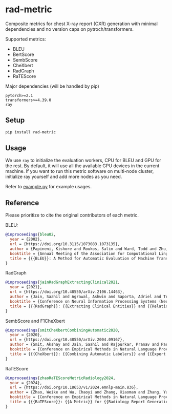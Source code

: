 # rad-metric

Composite metrics for chest X-ray report (CXR) generation with minimal dependencies and no version caps on pytroch/transformers.

Supported metrics:
- BLEU
- BertScore
- SembScore
- CheXbert
- RadGraph
- RaTEScore

Major dependencies (will be handled by pip)
```
pytorch>=2.1
transformers>=4.39.0
ray
```

## Setup

```bash
pip install rad-metric
```

## Usage

We use `ray` to initialize the evaluation workers, CPU for BLEU and GPU for the rest.
By default, it will use all the available GPU devices in the current machine.
If you want to run this metric software on multi-node cluster, initialize ray yourself and
add more nodes as you need.

Refer to [example.py](/example.py) for example usages.


## Reference

Please prioritize to cite the original contributors of each metric.

BLEU:
```bibtex
@inproceedings{bleu02,
  year = {2002},
  url = {https://doi.org/10.3115/1073083.1073135},
  author = {Papineni, Kishore and Roukos, Salim and Ward, Todd and Zhu, Wei-Jing},
  booktitle = {Annual Meeting of the Association for Computational Linguistics (ACL)},
  title = {{{BLEU}}: A Method for Automatic Evaluation of Machine Translation}
}
```

RadGraph
```bibtex
@inproceedings{jainRadGraphExtractingClinical2021,
  year = {2021},
  url = {https://doi.org/10.48550/arXiv.2106.14463},
  author = {Jain, Saahil and Agrawal, Ashwin and Saporta, Adriel and Truong, Steven QH and Duong, Du Nguyen and Bui, Tan and Chambon, Pierre and Zhang, Yuhao and Lungren, Matthew P. and Ng, Andrew Y. and Langlotz, Curtis P. and Rajpurkar, Pranav},
  booktitle = {Conference on Neural Information Processing Systems (NeurIPS)},
  title = {{{RadGraph}}: {{Extracting Clinical Entities}} and {{Relations}} from {{Radiology Reports}}}
}
```

SembScore and F1CheXbert
```bibtex
@inproceedings{smitCheXbertCombiningAutomatic2020,
  year = {2020},
  url = {https://doi.org/10.48550/arXiv.2004.09167},
  author = {Smit, Akshay and Jain, Saahil and Rajpurkar, Pranav and Pareek, Anuj and Ng, Andrew Y. and Lungren, Matthew P.},
  booktitle = {Conference on Empirical Methods in Natural Language Processing (EMNLP)},
  title = {{{CheXbert}}: {{Combining Automatic Labelers}} and {{Expert Annotations}} for {{Accurate Radiology Report Labeling Using BERT}}}
}
```

RaTEScore
```bibtex
@inproceedings{zhaoRaTEScoreMetricRadiology2024,
  year = {2024},
  url = {https://doi.org/10.18653/v1/2024.emnlp-main.836},
  author = {Zhao, Weike and Wu, Chaoyi and Zhang, Xiaoman and Zhang, Ya and Wang, Yanfeng and Xie, Weidi},
  booktitle = {Conference on Empirical Methods in Natural Language Processing (EMNLP)},
  title = {{{RaTEScore}}: {{A Metric}} for {{Radiology Report Generation}}}
}
```
